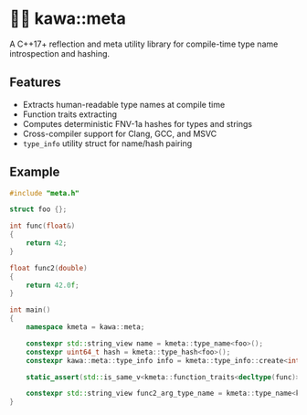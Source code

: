 # ⛓️‍💥 **kawa::meta**

A C++17+ reflection and meta utility library for compile-time type name introspection and hashing.

## Features


- Extracts human-readable type names at compile time
- Function traits extracting
- Computes deterministic FNV-1a hashes for types and strings
- Cross-compiler support for Clang, GCC, and MSVC
- `type_info` utility struct for name/hash pairing

## Example

```cpp
#include "meta.h"

struct foo {};

int func(float&)
{
	return 42;
}

float func2(double)
{
	return 42.0f;
}

int main()
{
	namespace kmeta = kawa::meta;

	constexpr std::string_view name = kmeta::type_name<foo>();
	constexpr uint64_t hash = kmeta::type_hash<foo>();
	constexpr kawa::meta::type_info info = kmeta::type_info::create<int>();

	static_assert(std::is_same_v<kmeta::function_traits<decltype(func)>::return_type, int>);

	constexpr std::string_view func2_arg_type_name = kmeta::type_name<kmeta::function_traits<decltype(func2)>::arg_at<0>>();
}	
